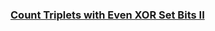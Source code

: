 ### [Count Triplets with Even XOR Set Bits II](https://leetcode.com/problems/count-triplets-with-even-xor-set-bits-ii)

